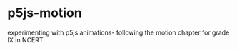 # p5js-motion
experimenting with p5js animations- following the motion chapter for grade IX in NCERT
